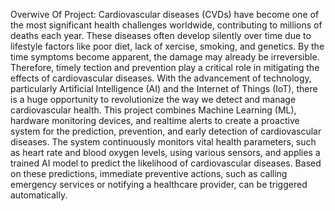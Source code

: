 Overwive Of Project:
Cardiovascular diseases (CVDs) have become one of the most significant health challenges worldwide, contributing to millions of deaths each year. These diseases often develop silently over time due to lifestyle factors like poor diet, lack of xercise, smoking, and genetics. By the time symptoms become apparent, the damage may already be irreversible. Therefore, timely tection and prevention play a critical role in mitigating the effects of cardiovascular diseases. With the advancement of technology, particularly Artificial Intelligence (AI) and the Internet of Things (IoT), there is a huge opportunity to revolutionize the way we detect and manage cardiovascular health. This project combines Machine Learning (ML), hardware monitoring devices, and realtime alerts to create a proactive system for the prediction, prevention, and early detection of cardiovascular diseases. The system continuously monitors vital health parameters, such as heart rate and blood oxygen levels, using various sensors, and applies a trained AI model to predict the likelihood of cardiovascular diseases. Based on these predictions, immediate preventive actions, such as calling emergency services or notifying a healthcare provider, can be triggered automatically.
